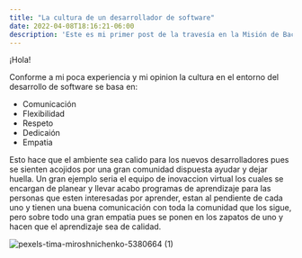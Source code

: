 ```yaml
---
title: "La cultura de un desarrollador de software"
date: 2022-04-08T18:16:21-06:00
description: 'Este es mi primer post de la travesía en la Misión de Backend con Node JS de Launch X.'
---
```

¡Hola! 

Conforme a mi poca experiencia y mi opinion la cultura en el entorno del desarrollo de software se basa en:

- Comunicación
- Flexibilidad
- Respeto
- Dedicaión 
- Empatia


Esto hace que el ambiente sea calido para los nuevos desarrolladores pues se sienten acojidos por una gran comunidad dispuesta ayudar y dejar huella.
Un gran ejemplo seria el equipo de inovaccion virtual los cuales se encargan de planear y llevar acabo programas de aprendizaje para las personas que esten interesadas
por aprender, estan al pendiente de cada uno y tienen una buena comunicación con toda la comunidad que los sigue, pero sobre todo una gran empatia pues se ponen en los zapatos de uno y hacen que el aprendizaje sea de calidad.


![pexels-tima-miroshnichenko-5380664 (1)](https://user-images.githubusercontent.com/73461084/162370410-5a5bab81-1e3e-4c32-9872-65c23eeb40ae.jpg)
